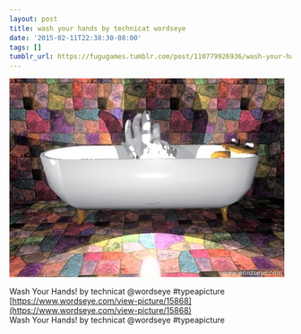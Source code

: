 ```yaml
---
layout: post
title: wash your hands by technicat wordseye
date: '2015-02-11T22:38:30-08:00'
tags: []
tumblr_url: https://fugugames.tumblr.com/post/110779926936/wash-your-hands-by-technicat-wordseye
---
```

 ![](/tumblr_files/tumblr_njn3g64asM1tgne1po1_500.jpg)  

Wash Your Hands! by technicat @wordseye #typeapicture  
[https://www.wordseye.com/view-picture/15868](https://www.wordseye.com/view-picture/15868)  
Wash Your Hands! by technicat @wordseye #typeapicture

